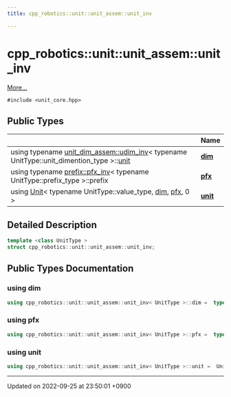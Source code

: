 ```yaml
---
title: cpp_robotics::unit::unit_assem::unit_inv

---
```


# cpp_robotics::unit::unit_assem::unit_inv



 [More...](#detailed-description)


`#include <unit_core.hpp>`

## Public Types

|                | Name           |
| -------------- | -------------- |
| using typename [unit_dim_assem::udim_inv](/cpp_robotics/doxybook/Classes/structcpp__robotics_1_1unit_1_1unit__dim__assem_1_1udim__inv/)< typename UnitType::unit_dimention_type >::[unit](/cpp_robotics/doxybook/Classes/structcpp__robotics_1_1unit_1_1unit__assem_1_1unit__inv/#using-unit) | **[dim](/cpp_robotics/doxybook/Classes/structcpp__robotics_1_1unit_1_1unit__assem_1_1unit__inv/#using-dim)**  |
| using typename [prefix::pfx_inv](/cpp_robotics/doxybook/Classes/structcpp__robotics_1_1unit_1_1prefix_1_1pfx__inv/)< typename UnitType::prefix_type >::prefix | **[pfx](/cpp_robotics/doxybook/Classes/structcpp__robotics_1_1unit_1_1unit__assem_1_1unit__inv/#using-pfx)**  |
| using [Unit](/cpp_robotics/doxybook/Classes/classcpp__robotics_1_1unit_1_1Unit/)< typename UnitType::value_type, [dim](/cpp_robotics/doxybook/Classes/structcpp__robotics_1_1unit_1_1unit__assem_1_1unit__inv/#using-dim), [pfx](/cpp_robotics/doxybook/Classes/structcpp__robotics_1_1unit_1_1unit__assem_1_1unit__inv/#using-pfx), 0 > | **[unit](/cpp_robotics/doxybook/Classes/structcpp__robotics_1_1unit_1_1unit__assem_1_1unit__inv/#using-unit)**  |

## Detailed Description

```cpp
template <class UnitType >
struct cpp_robotics::unit::unit_assem::unit_inv;
```

## Public Types Documentation

### using dim

```cpp
using cpp_robotics::unit::unit_assem::unit_inv< UnitType >::dim =  typename unit_dim_assem::udim_inv<typename UnitType::unit_dimention_type>::unit;
```


### using pfx

```cpp
using cpp_robotics::unit::unit_assem::unit_inv< UnitType >::pfx =  typename prefix::pfx_inv<typename UnitType::prefix_type>::prefix;
```


### using unit

```cpp
using cpp_robotics::unit::unit_assem::unit_inv< UnitType >::unit =  Unit<typename UnitType::value_type, dim, pfx, 0>;
```


-------------------------------

Updated on 2022-09-25 at 23:50:01 +0900